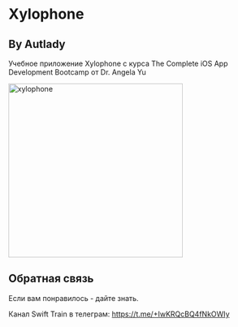 # Xylophone
## By Autlady 

Учебное приложение Xylophone с курса The Complete iOS App Development Bootcamp от Dr. Angela Yu 

<img width="343" alt="xylophone" src="https://user-images.githubusercontent.com/98653699/165832810-57a03158-6e91-4a13-bdad-0ea1a4201c65.png">


## Обратная связь

Если вам понравилось - дайте знать. 

Канал Swift Train в телеграм: 
https://t.me/+IwKRQcBQ4fNkOWIy
